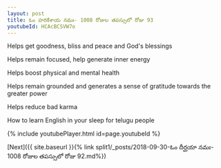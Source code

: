 ```yaml
---
layout: post
title: ఓం హరికేశాయ నమః- 1008 రోజుల తపస్సులో రోజు 93
youtubeId: HCAcBCSVW7o
---
```

 
 
Helps get goodness, bliss and peace and God's blessings
 
Helps remain focused, help generate inner energy 
 
Helps boost physical and mental health 
 
Helps remain grounded and generates a sense of gratitude towards the greater power 
 
Helps reduce bad karma
 
How to learn English in your sleep for telugu people
 
 
 
 


{% include youtubePlayer.html id=page.youtubeId %}
 
[Next]({{ site.baseurl }}{% link split1/_posts/2018-09-30-ఓం దీర్ఘయా నమః- 1008 రోజుల తపస్సులో రోజు 92.md%})
 
